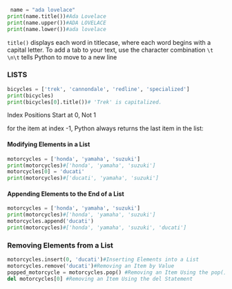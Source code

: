 ```python
 name = "ada lovelace"
print(name.title())#Ada Lovelace
print(name.upper())#ADA LOVELACE
print(name.lower())#ada lovelace
```
`title()` displays each word in titlecase, where each word begins with a capital letter. 
To add a tab to your text, use the character combination `\t`
`\n\t` tells Python to move to a new line

### LISTS
```py
bicycles = ['trek', 'cannondale', 'redline', 'specialized']
print(bicycles)
print(bicycles[0].title())# 'Trek' is capitalized.
```
Index Positions Start at 0, Not 1

for the item at index -1, Python always returns the last item in the list:
#### Modifying Elements in a List
```py
motorcycles = ['honda', 'yamaha', 'suzuki']
print(motorcycles)#['honda', 'yamaha', 'suzuki']
motorcycles[0] = 'ducati'
print(motorcycles)#['ducati', 'yamaha', 'suzuki']

```
#### Appending Elements to the End of a List
```py
motorcycles = ['honda', 'yamaha', 'suzuki']
print(motorcycles)#['honda', 'yamaha', 'suzuki']
motorcycles.append('ducati')
print(motorcycles)#['honda', 'yamaha', 'suzuki', 'ducati']

```
### Removing Elements from a List
```py
motorcycles.insert(0, 'ducati')#Inserting Elements into a List 
motorcycles.remove('ducati')#Removing an Item by Value
popped_motorcycle = motorcycles.pop() #Removing an Item Using the pop() Method
del motorcycles[0] #Removing an Item Using the del Statement

```

